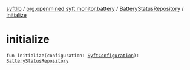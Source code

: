 [syftlib](../../index.md) / [org.openmined.syft.monitor.battery](../index.md) / [BatteryStatusRepository](index.md) / [initialize](./initialize.md)

# initialize

`fun initialize(configuration: `[`SyftConfiguration`](../../org.openmined.syft.domain/-syft-configuration/index.md)`): `[`BatteryStatusRepository`](index.md)